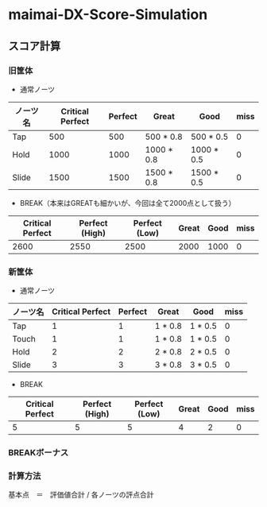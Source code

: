 # maimai-DX-Score-Simulation

## スコア計算

### 旧筐体

- 通常ノーツ

|  ノーツ名    |  Critical Perfect  |  Perfect  |  Great  |  Good  |  miss  |
| ---- | ---- | ---- | ---- | ---- | ---- |
| Tap | 500 | 500 | 500 * 0.8 | 500 * 0.5 | 0 |
| Hold | 1000 | 1000 | 1000 * 0.8 | 1000 * 0.5 | 0 |
| Slide | 1500 | 1500 | 1500 * 0.8 | 1500 * 0.5 | 0 |

- BREAK（本来はGREATも細かいが、今回は全て2000点として扱う）

|   Critical Perfect   |  Perfect (High)  |  Perfect (Low)  |  Great  |  Good  |  miss  |
| ---- | ---- | ---- | ---- | ---- | ---- |
| 2600 | 2550 | 2500 | 2000 | 1000 | 0 |

### 新筐体

- 通常ノーツ

|  ノーツ名    |  Critical Perfect  |  Perfect  |  Great  |  Good  |  miss  |
| ---- | ---- | ---- | ---- | ---- | ---- |
| Tap | 1 | 1 | 1 * 0.8 | 1 * 0.5 | 0 |
| Touch | 1 | 1 | 1 * 0.8 | 1 * 0.5 | 0 |
| Hold | 2 | 2 | 2 * 0.8 | 2 * 0.5 | 0 |
| Slide | 3 | 3 | 3 * 0.8 | 3 * 0.5 | 0 |

- BREAK


|   Critical Perfect　|  Perfect (High)  |  Perfect (Low)  |  Great  |  Good  |  miss  |
| ---- | ---- | ---- | ---- | ---- | ---- |
| 5 | 5 | 5 | 4 | 2 | 0 |

### BREAKボーナス


### 計算方法
基本点　＝　評価値合計 / 各ノーツの評点合計

